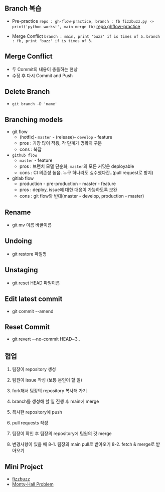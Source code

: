 ## Branch 복습 
- Pre-practice
    `repo : gh-flow-practice, branch : fb fizzbuzz.py -> print('python works!', main merge fb)`
    [repo ghflow-practice](https://github.com/WooHyun94/ghflow-practice)

- Merge Conflict
    `branch : main, print 'buzz' if is times of 5.`
    `branch : fb, print 'buzz' if is times of 3.`

## Merge Conflict
- 두 Commit의 내용이 충돌하는 현상
- 수정 후 다시 Commit and Push

## Delete Branch
- `git branch -D 'name'`

## Branching models
- git flow
    - (hotfix)- `master` - (release)- `develop` - feature
    - pros : 가장 많이 적용, 각 단계가 명확히 구분
    - cons : 복잡
- `github flow`
    - `master` - feature
    - pros : 브랜치 모델 단순화, `master`의 모든 커밋은 deployable
    - cons : CI 의존성 높음. 누구 하나라도 실수했다간..(pull request로 방지)
- gitlab flow
    - production - pre-production - master - feature
    - pros : deploy, issue에 대한 대응이 가능하도록 보완
    - cons : git flow와 반대(master - develop, production - master)

## Rename
- git mv 이름 바꿀이름

## Undoing
- git restore 파일명

## Unstaging
- git reset HEAD 파일이름

## Edit latest commit
- git commit --amend

## Reset Commit
- git revert --no-commit HEAD~3..

## 협업 
1. 팀장이 repository 생성
2. 팀원이 issue 작성 (보통 본인이 할 일)
3. fork해서 팀장의 repository 복사해 가기 
4. branch를 생성해 할 일 진행 후 main에 merge
5. 복사한 repository에 push 
6. pull requests 작성
7. 팀장이 확인 후 팀장의 repository에 팀원의 것 merge

8. 변경사항이 있을 때
    8-1. 팀장의 main pull로 받아오기 
    8-2. fetch & merge로 받아오기

## Mini Project 
- [fizzbuzz]()
- [Monty-Hall Problem]()
